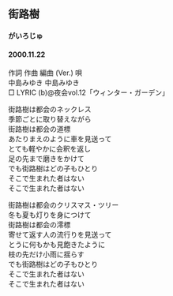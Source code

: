 ## 街路樹
#### がいろじゅ
#### 2000.11.22


作詞  作曲  編曲 (Ver.)   唄  
中島みゆき   中島みゆき         
□ LYRIC (b)@夜会vol.12「ウィンター・ガーデン」  
  
  
街路樹は都会のネックレス  
季節ごとに取り替えながら  
街路樹は都会の道標  
あたりまえのように車を見送って  
とても軽やかに会釈を返し  
足の先まで磨きをかけて  
でも街路樹はどの子もひとり  
そこで生まれた者はない  
そこで生まれた者はない  
  
街路樹は都会のクリスマス・ツリー  
冬も夏も灯りを身につけて  
街路樹は都会の澪標  
寄せて返す人の流行りを見送って  
とうに何もかも見飽きたように  
枝の先だけ小雨に揺らす  
でも街路樹はどの子もひとり  
そこで生まれた者はない  
そこで生まれた者はない  
